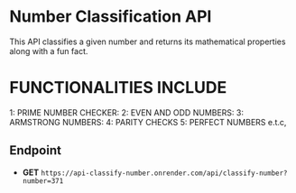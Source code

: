 # Number Classification API

This API classifies a given number and returns its mathematical properties along with a fun fact.

# FUNCTIONALITIES INCLUDE
1: PRIME NUMBER CHECKER:
2: EVEN AND ODD NUMBERS:
3: ARMSTRONG NUMBERS:
4: PARITY CHECKS
5: PERFECT NUMBERS e.t.c,
## Endpoint
- **GET** `https://api-classify-number.onrender.com/api/classify-number?number=371`

